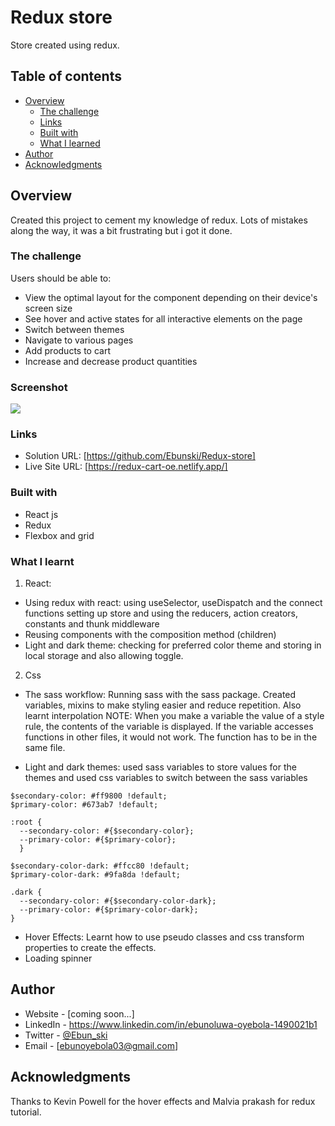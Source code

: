 #  Redux store

Store created using redux.

## Table of contents

- [Overview](#overview)
  - [The challenge](#the-challenge)
  - [Links](#links)
  - [Built with](#built-with)
  - [What I learned](#what-i-learned)
- [Author](#author)
- [Acknowledgments](#acknowledgments)

## Overview

Created this project to cement my knowledge of redux. Lots of mistakes along the way, it was a bit frustrating but i got it done.

### The challenge

Users should be able to:

- View the optimal layout for the component depending on their device's screen size
- See hover and active states for all interactive elements on the page
- Switch between themes
- Navigate to various pages
- Add products to cart
- Increase and decrease product quantities

### Screenshot

![](./screenshot.jpg)

### Links

- Solution URL: [https://github.com/Ebunski/Redux-store]
- Live Site URL: [https://redux-cart-oe.netlify.app/]

### Built with

- React js
- Redux
- Flexbox and grid

### What I learnt

1. React:

- Using redux with react:
  using useSelector, useDispatch and the connect functions
  setting up store and using the reducers, action creators, constants and thunk middleware
- Reusing components with the composition method (children)
- Light and dark theme:
  checking for preferred color theme and storing in local storage and also allowing toggle.
  
2. Css

- The sass workflow:
  Running sass with the sass package.
  Created variables, mixins to make styling easier and reduce repetition.
  Also learnt interpolation
  NOTE: When you make a variable the value of a style rule, the contents of the variable is displayed. If the variable accesses functions in other files, it would not work. The function has to be in the same file.

- Light and dark themes:
  used sass variables to store values for the themes and used css variables to switch between the sass variables

```
$secondary-color: #ff9800 !default;
$primary-color: #673ab7 !default;

:root {
  --secondary-color: #{$secondary-color};
  --primary-color: #{$primary-color};
  }

$secondary-color-dark: #ffcc80 !default;
$primary-color-dark: #9fa8da !default;

.dark {
  --secondary-color: #{$secondary-color-dark};
  --primary-color: #{$primary-color-dark};
}
```

- Hover Effects:
  Learnt how to use pseudo classes and css transform properties to create the effects.
- Loading spinner

## Author

- Website - [coming soon...]
- LinkedIn - https://www.linkedin.com/in/ebunoluwa-oyebola-1490021b1
- Twitter - [@Ebun_ski](https://www.twitter.com/Ebun_ski)
- Email - [ebunoyebola03@gmail.com]

## Acknowledgments

Thanks to Kevin Powell for the hover effects and Malvia prakash for redux tutorial.
